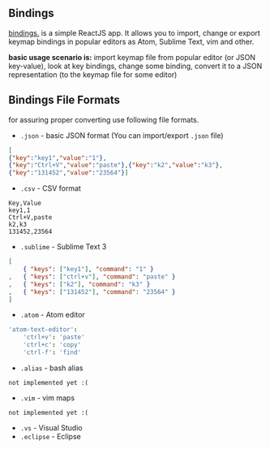 ## Bindings
[bindings.](#) is a simple ReactJS app.
It allows you to import, change or export keymap bindings in popular editors as Atom, Sublime Text, vim and other.

__basic usage scenario is:__ import keymap file from popular editor (or JSON key-value), look at key bindings, change some binding, convert it to a JSON representation (to the keymap file for some editor)

## Bindings File Formats

for assuring proper converting use following file formats.
- `.json` - basic JSON format (You can import/export `.json` file)
```json
[
{"key":"key1","value":"1"},
{"key":"Ctrl+V","value":"paste"},{"key":"k2","value":"k3"},
{"key":"131452","value":"23564"}]
```

- `.csv` - CSV format
```csv
Key,Value
key1,1
Ctrl+V,paste
k2,k3
131452,23564

```

- `.sublime` - Sublime Text 3
```json
[
	{ "keys": ["key1"], "command": "1" }
,	{ "keys": ["ctrl+v"], "command": "paste" }
,	{ "keys": ["k2"], "command": "k3" }
,	{ "keys": ["131452"], "command": "23564" }
]
```
- `.atom` - Atom editor
```cson
'atom-text-editor':
	'ctrl+v': 'paste'
	'ctrl+c': 'copy'
	'ctrl-f': 'find'
```

- `.alias` - bash alias
```
not implemented yet :(
```
- `.vim` - vim maps
```
not implemented yet :(
```
- `.vs` - Visual Studio
- `.eclipse` - Eclipse
